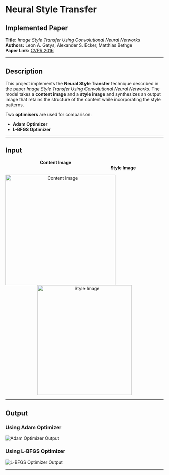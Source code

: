 # **Neural Style Transfer**  

## **Implemented Paper**  
**Title:** *Image Style Transfer Using Convolutional Neural Networks*  
**Authors:** Leon A. Gatys, Alexander S. Ecker, Matthias Bethge  
**Paper Link:** [CVPR 2016](https://www.cv-foundation.org/openaccess/content_cvpr_2016/papers/Gatys_Image_Style_Transfer_CVPR_2016_paper.pdf)  

---

## **Description**  
This project implements the **Neural Style Transfer** technique described in the paper *Image Style Transfer Using Convolutional Neural Networks*. The model takes a **content image** and a **style image** and synthesizes an output image that retains the structure of the content while incorporating the style patterns.  

Two **optimisers** are used for comparison:  
- **Adam Optimizer**   
- **L-BFGS Optimizer**


---

## **Input**  

<p align="left">
  &nbsp;&nbsp;&nbsp;&nbsp;&nbsp;&nbsp;&nbsp;&nbsp;&nbsp;&nbsp;&nbsp;&nbsp;&nbsp;&nbsp;&nbsp;&nbsp;&nbsp;&nbsp;&nbsp;&nbsp;&nbsp;&nbsp;&nbsp;&nbsp;&nbsp;&nbsp;&nbsp;
  <b>Content Image</b> &nbsp;&nbsp;&nbsp;&nbsp;&nbsp;&nbsp;&nbsp;&nbsp;&nbsp;&nbsp;&nbsp;&nbsp;&nbsp;&nbsp;&nbsp;&nbsp;&nbsp;&nbsp;&nbsp;&nbsp;&nbsp;&nbsp;&nbsp;&nbsp;&nbsp;&nbsp;&nbsp;&nbsp;&nbsp;&nbsp;&nbsp;&nbsp;&nbsp;&nbsp;&nbsp;&nbsp;&nbsp;&nbsp;&nbsp;&nbsp;&nbsp;&nbsp;&nbsp;&nbsp;&nbsp;&nbsp;&nbsp;&nbsp;&nbsp;&nbsp;&nbsp;&nbsp;&nbsp;&nbsp;&nbsp;&nbsp;&nbsp;&nbsp;&nbsp;&nbsp;&nbsp;&nbsp;&nbsp;&nbsp;&nbsp;&nbsp;&nbsp;&nbsp;&nbsp;&nbsp;&nbsp;&nbsp;&nbsp;&nbsp;&nbsp;&nbsp;&nbsp;&nbsp;&nbsp;&nbsp;&nbsp;&nbsp;&nbsp;&nbsp;
  <b>Style Image</b>
</p>

<p align="center">
  <img src="https://github.com/user-attachments/assets/e5d9d68c-b844-4122-b769-013996e27856" align="left" alt="Content Image" width="350" height="350">
  <img src="https://github.com/user-attachments/assets/2c696cd7-9707-4f47-9f6d-fa7a2416c179" alt="Style Image" width="300" height="350">
</p>


---

## **Output**  

### **Using Adam Optimizer**  
![Adam Optimizer Output](https://github.com/user-attachments/assets/c9dded16-9f31-44b9-b10b-4508a86f2737)  

### **Using L-BFGS Optimizer**  
![L-BFGS Optimizer Output](https://github.com/user-attachments/assets/5b3e1ddd-446e-4eee-91ca-da34528d7c15)  


---
